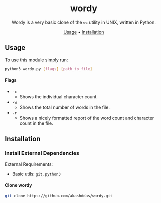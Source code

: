 <div align="center">

# wordy

Wordy is a very basic clone of the `wc` utility in UNIX, written in Python.

[Usage](#usage) • [Installation](#installation)

</div>

## Usage

To use this module simply run:

```sh
python3 wordy.py [flags] [path_to_file]
```

#### Flags

- `-c`
  - Shows the individual character count.
- `-w`
  - Shows the total number of words in the file.
- `-r`
  - Shows a nicely formatted report of the word count and character count in the file.

## Installation

### Install External Dependencies

External Requirements:

- Basic utils: `git`, `python3`

#### Clone wordy

```sh
git clone https://github.com/akashddas/wordy.git
```
